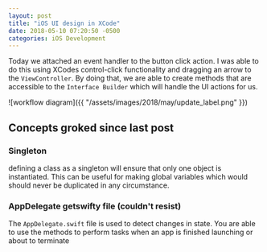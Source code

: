 ```yaml
---
layout: post
title: "iOS UI design in XCode"
date: 2018-05-10 07:20:50 -0500
categories: iOS Development 
---
```

Today we attached an event handler to the button click action. I was able to do this using XCodes control-click functionality and dragging an arrow to the `ViewController`. By doing that, we are able to create methods that are accessible to the `Interface Builder` which will handle the UI actions for us.

![workflow diagram]({{ "/assets/images/2018/may/update_label.png" }})

## Concepts groked since last post

### Singleton
defining a class as a singleton will ensure that only one object is instantiated. This can be useful for making global variables which would should never be duplicated in any circumstance. 

### AppDelegate getswifty file (couldn't resist)
 
The `AppDelegate.swift` file is used to detect changes in state. You are able to use the methods to perform tasks when an app is finished launching or about to terminate

